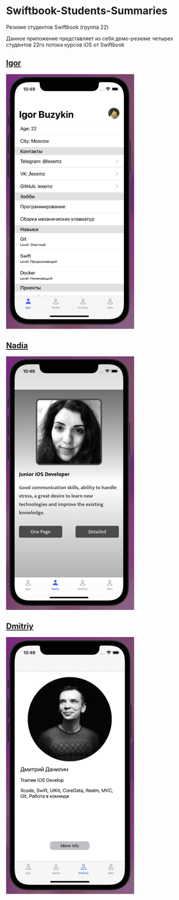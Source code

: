 # Swiftbook-Students-Summaries
Резюме студентов Swiftbook (группа 22)

Данное приложение представляет из себя демо-резюме четырех студентов 22го потока курсов iOS от Swiftbook

## [Igor](https://github.com/lexemz)
<img src="doc/img/igor_screen.jpg" alt="igor_screen.jpg" width="350"/> 

## [Nadia](https://github.com/NadzeyaShpakouskaya)
<img src="doc/img/nadia_screen.jpg" alt="nadia_screen.jpg" width="350"/> 

## [Dmitriy](https://github.com/ZyFun)
<img src="doc/img/dmitriy_screen.jpg" alt="dmitriy_screen.jpg" width="350"/> 